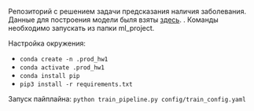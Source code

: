 Репозиторий с решением задачи предсказания наличия заболевания.
Данные для построения модели быля взяты [здесь](https://www.kaggle.com/ronitf/heart-disease-uci).
.
Команды необходимо запускать из папки ml_project.

Настройка окружения:
* ```conda create -n .prod_hw1```
* ```conda activate .prod_hw1```
* ```conda install pip```
* ```pip3 install -r requirements.txt```

Запуск пайплайна:
```python train_pipeline.py config/train_config.yaml```
